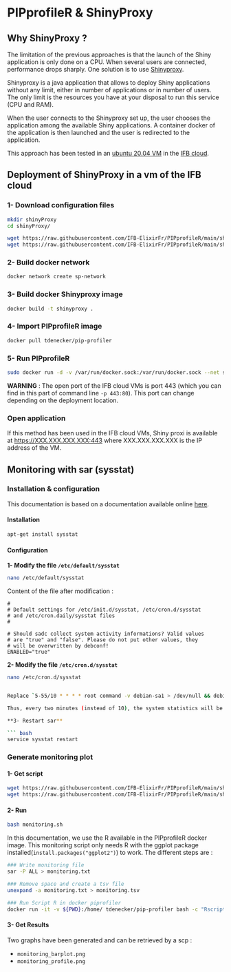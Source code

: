 # PIPprofileR & ShinyProxy

## Why ShinyProxy ?

The limitation of the previous approaches is that the launch of the Shiny application is only done on a CPU. When several users are connected, performance drops sharply. One solution is to use [Shinyproxy](https://www.shinyproxy.io/).

Shinyproxy is a java application that allows to deploy Shiny applications without any limit, either in number of applications or in number of users. The only limit is the resources you have at your disposal to run this service (CPU and RAM).

When the user connects to the Shinyproxy set up, the user chooses the application among the available Shiny applications. A container docker of the application is then launched and the user is redirected to the application.

This approach has been tested in an [ubuntu 20.04 VM](https://biosphere.france-bioinformatique.fr/catalogue/appliance/173/) in the [IFB cloud](https://www.france-bioinformatique.fr/cloud-ifb/).

## Deployment of ShinyProxy in a vm of the IFB cloud

### 1- Download configuration files

``` bash
mkdir shinyProxy
cd shinyProxy/

wget https://raw.githubusercontent.com/IFB-ElixirFr/PIPprofileR/main/shinyProxy/Dockerfile
wget https://raw.githubusercontent.com/IFB-ElixirFr/PIPprofileR/main/shinyProxy/application.yml
```

### 2- Build docker network

``` bash
docker network create sp-network
```

### 3- Build docker Shinyproxy image

``` bash
docker build -t shinyproxy .
```

### 4- Import PIPprofileR image

``` bash
docker pull tdenecker/pip-profiler
```

### 5- Run PIPprofileR

``` bash
sudo docker run -d -v /var/run/docker.sock:/var/run/docker.sock --net sp-network -p 443:80 shinyproxy
```

**WARNING** : The open port of the IFB cloud VMs is port 443 (which you can find in this part of command line `-p 443:80`). This port can change depending on the deployment location.

### Open application

If this method has been used in the IFB cloud VMs, Shiny proxi is available at https://XXX.XXX.XXX.XXX:443 where XXX.XXX.XXX.XXX is the IP address of the VM.

## Monitoring with sar (sysstat)

### Installation & configuration
This documentation is based on a documentation available online [here](https://www.crybit.com/sysstat-sar-on-ubuntu-debian/).

#### Installation

``` bash
apt-get install sysstat
```

#### Configuration

**1- Modify the file  `/etc/default/sysstat`**
  
``` bash
nano /etc/default/sysstat
```

Content of the file after modification :

``` text
#
# Default settings for /etc/init.d/sysstat, /etc/cron.d/sysstat
# and /etc/cron.daily/sysstat files
#

# Should sadc collect system activity informations? Valid values
# are "true" and "false". Please do not put other values, they
# will be overwritten by debconf!
ENABLED="true"
```

**2- Modify the file  `/etc/cron.d/sysstat`**

``` bash
nano /etc/cron.d/sysstat  


Replace `5-55/10 * * * * root command -v debian-sa1 > /dev/null && debian-sa1 1 1` with `*/2 * * * * root command -v debian-sa1 > /dev/null && debian-sa1 1 1`.

Thus, every two minutes (instead of 10), the system statistics will be recorded.

**3- Restart sar**

``` bash
service sysstat restart
```

### Generate monitoring plot 

#### 1- Get script

``` bash
wget https://raw.githubusercontent.com/IFB-ElixirFr/PIPprofileR/main/shinyProxy/monitoring.R
wget https://raw.githubusercontent.com/IFB-ElixirFr/PIPprofileR/main/shinyProxy/monitoring.sh
```

#### 2- Run

``` bash
bash monitoring.sh
```

In this documentation, we use the R available in the PIPprofileR docker image. This monitoring script only needs R with the ggplot package installed(`install.packages("ggplot2")`) to work. The different steps are : 

``` bash 
### Write monitoring file
sar -P ALL > monitoring.txt

### Remove space and create a tsv file
unexpand -a monitoring.txt > monitoring.tsv

### Run Script R in docker piprofiler
docker run -it -v ${PWD}:/home/ tdenecker/pip-profiler bash -c "Rscript /home/monitoring.R"
```

#### 3- Get Results

Two graphs have been generated and can be retrieved by a scp :

- `monitoring_barplot.png`
- `monitoring_profile.png`